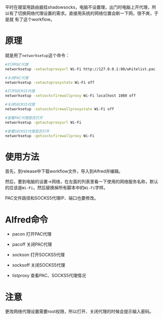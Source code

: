 平时在寝室用路由器挂shadowsocks，电脑不设置理，出门时电脑上开代理，所以有了切换网络代理设置的需求。直接用系统的网络位置会断一下网，很不爽，于是就 有了这个workflow。

# 原理

就是用了`networksetup`这个命令：

```sh
#打开PAC代理
networksetup -setautoproxyurl Wi-Fi http://127.0.0.1:80/whitelist.pac

#关闭PAC代理
networksetup -setautoproxystate Wi-Fi off

#打开SOCKS5代理
networksetup -setsocksfirewallproxy Wi-Fi localhost 1080 off

#关闭SOCKS5代理
networksetup -setsocksfirewallproxystate Wi-Fi off

#查看PAC代理是否打开
networksetup -getautoproxyurl Wi-Fi

#查看SOCKS5代理是否打开
networksetup -getsocksfirewallproxy Wi-Fi
```

# 使用方法

首先，到release中下载workflow文件，导入到Alfred并编辑。

然后，要到电脑的设置->网络，在左面的列表里看一下使用的网络服务名称，默认的应该是`Wi-Fi`，然后替换掉所有脚本中的`Wi-Fi`字样。

PAC文件路径和SOCKS5代理IP、端口也要修改。

# Alfred命令

- pacon
打开PAC代理

- pacoff
关闭PAC代理

- sockson
打开SOCKS5代理

- socksoff
关闭SOCKS5代理

- listproxy
查看PAC、SOCKS5代理情况

# 注意

更改网络代理设置需要root权限，所以打开、关闭代理的时候会提示输入密码。